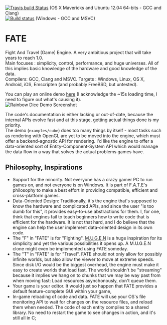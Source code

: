 [![Travis build Status](https://travis-ci.org/yoanlcq/FATE.png?branch=master)](https://travis-ci.org/yoanlcq/FATE) (OS X Mavericks and Ubuntu 12.04 64-bits - GCC and Clang)    
[![Build status](https://ci.appveyor.com/api/projects/status/ca669xiyxll64vec?svg=true)](https://ci.appveyor.com/project/yoanlcq/fate) (Windows - GCC and MSVC)  

# FATE
Fight And Travel (Game) Engine. A very ambitious project that will take years to reach 1.0.  
Main focuses : simplicity, control, performance, and huge universes. All of this implies basic knowledge of the hardware and good knowledge of the data.  
Compilers: GCC, Clang and MSVC. Targets : Windows, Linux, OS X, Android, iOS, Emscripten (and probably FreeBSD, but untested).
  
You can play an online demo [here](http://yoanlecoq.com/dl/fate_cube_demo) (I acknowledge the ~15s loading time, I need to figure out what's causing it).  
![Rainbow Dice Demo Screenshot](http://yoanlecoq.com/dl/fate_cube_demo/fate0_2_0_rainbow_dice.png)  
  
The code's documentation is either lacking or out-of-date, because the internal APIs evolve fast and at this stage, getting actual things done is my priority.  
The demo (`examples/cube`) does too many things by itself - most tasks such as rendering with OpenGL are yet to be moved into the engine, which must offer a backend-agnostic API for rendering. I'd like the engine to offer a data-oriented sort of Entity-Component-System API which would manage the data flow in a way that solves the actual problems games have.  

## Philosophy, Inspirations
- Support for the minority. Not everyone has a crazy gamer PC to run games on, and not everyone is on Windows. It is part of F.A.T.E's philosophy to make a best effort in providing compatible, efficient and cross-platform games.
- Data-Oriented Design: Traditionally, it's the engine that's supposed to know the hardware and complicated APIs, and since the user "is too dumb for this", it provides easy-to-use abstractions for them. 
  I, for one, think that engines fail to teach beginners how to write code that is efficient for the hardware. It is not that hard, and I do believe that the engine can help the user implement data-oriented design in its own code.
- The "F" in "FATE" is for "Fighting". [M.U.G.E.N](https://en.wikipedia.org/wiki/M.U.G.E.N) is a huge inspiration for its simplicity and yet the various possibilities it opens up. A M.U.G.E.N clone might even be implemented using FATE someday.
- The "T" in "FATE" is for "Travel". FATE should not only allow for possibly infinite worlds, but also allow the viewer to move at extreme speeds. Since disk I/O would be the biggest overhead, the engine must make it easy to create worlds that load fast.
  The world shouldn't be "streaming" because it implies we hang on to chunks that we may be way past from when moving fast: Load resources asynchonously, don't queue them.
- Your game is your editor. It would just so happen that FATE provides a default feature-complete GUI within your game, 
- In-game reloading of code and data. FATE will use your OS's file monitoring API to wait for changes on the resource files, and reload them when needed. The code of each entity compiles to a shared library. No need to restart the game to see changes in action, and it's still all in C;

